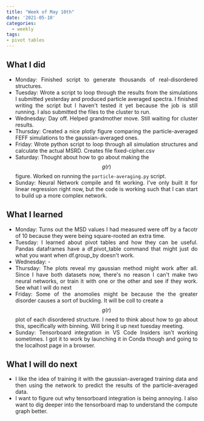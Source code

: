 ```yaml
---
title: "Week of May 10th"
date: '2021-05-10'
categories:
  - weekly
tags:
- pivot tables
---
```


<div style="text-align: justify">

## What I did
- Monday: Finished script to generate thousands of real-disordered structures.
- Tuesday: Wrote a script to loop through the results from the simulations I submitted yesterday and produced particle averaged spectra. I finished writing the script but I haven't tested it yet because the job is still running. I also submitted the files to the cluster to run.
- Wednesday: Day off. Helped grandmother move. Still waiting for cluster results.
- Thursday: Created a nice plotly figure comparing the particle-averaged FEFF simulations to the gaussian-averaged ones.
- Friday: Wrote python script to loop through all simulation structures and calculate the actual MSRD. Creates file fixed-cipher.csv
- Saturday: Thought about how to go about making the $$ g(r) $$ figure. Worked on running the `particle-averaging.py` script.
- Sunday: Neural Network compile and fit working. I've only built it for linear regression right now, but the code is working such that I can start to build up a more complex network.

## What I learned
- Monday: Turns out the MSD values I had measured were off by a facotr of 10 because they were being square-rooted an extra time.
- Tuesday: I learned about pivot tables and how they can be useful. Pandas dataframes have a df.pivot_table command that might just do what you want when df.group_by doesn't work.
- Wednesday: -
- Thursday: The plots reveal my gaussian method might work after all. Since I have both datasets now, there's no reason I can't make two neural networks, or train it with one or the other and see if they work. See what I will do next
- Friday: Some of the anomolies might be because the the greater disorder causes a sort of buckling. It will be coll to create a $$ g(r) $$ plot of each disordered structure. I need to think about how to go about this, specifically with binning. Will bring it up next tuesday meeting.
- Sunday: Tensorboard integration in VS Code Insiders isn't working sometimes. I got it to work by launching it in Conda though and going to the localhost page in a browser.


## What I will do next
- I like the idea of training it with the gaussian-averaged training data and then using the network to predict the results of the particle-averaged data.
- I want to figure out why tensorboard integration is being annoying. I also want to dig deeper into the tensorboard map to understand the compute graph better.

</div>

